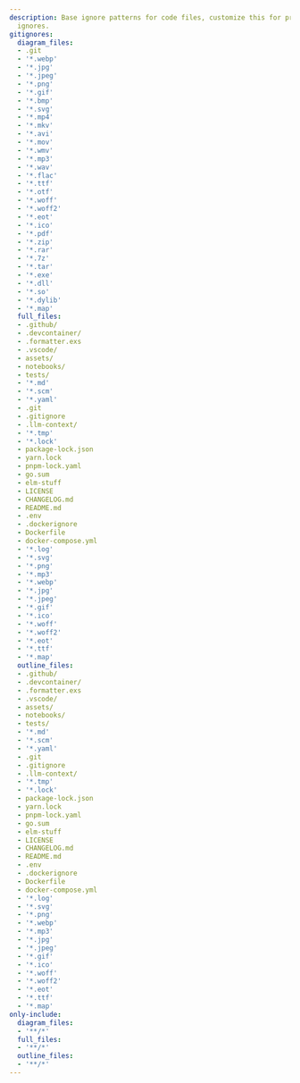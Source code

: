 ```yaml
---
description: Base ignore patterns for code files, customize this for project-specific
  ignores.
gitignores:
  diagram_files:
  - .git
  - '*.webp'
  - '*.jpg'
  - '*.jpeg'
  - '*.png'
  - '*.gif'
  - '*.bmp'
  - '*.svg'
  - '*.mp4'
  - '*.mkv'
  - '*.avi'
  - '*.mov'
  - '*.wmv'
  - '*.mp3'
  - '*.wav'
  - '*.flac'
  - '*.ttf'
  - '*.otf'
  - '*.woff'
  - '*.woff2'
  - '*.eot'
  - '*.ico'
  - '*.pdf'
  - '*.zip'
  - '*.rar'
  - '*.7z'
  - '*.tar'
  - '*.exe'
  - '*.dll'
  - '*.so'
  - '*.dylib'
  - '*.map'
  full_files:
  - .github/
  - .devcontainer/
  - .formatter.exs
  - .vscode/
  - assets/
  - notebooks/
  - tests/
  - '*.md'
  - '*.scm'
  - '*.yaml'
  - .git
  - .gitignore
  - .llm-context/
  - '*.tmp'
  - '*.lock'
  - package-lock.json
  - yarn.lock
  - pnpm-lock.yaml
  - go.sum
  - elm-stuff
  - LICENSE
  - CHANGELOG.md
  - README.md
  - .env
  - .dockerignore
  - Dockerfile
  - docker-compose.yml
  - '*.log'
  - '*.svg'
  - '*.png'
  - '*.mp3'
  - '*.webp'
  - '*.jpg'
  - '*.jpeg'
  - '*.gif'
  - '*.ico'
  - '*.woff'
  - '*.woff2'
  - '*.eot'
  - '*.ttf'
  - '*.map'
  outline_files:
  - .github/
  - .devcontainer/
  - .formatter.exs
  - .vscode/
  - assets/
  - notebooks/
  - tests/
  - '*.md'
  - '*.scm'
  - '*.yaml'
  - .git
  - .gitignore
  - .llm-context/
  - '*.tmp'
  - '*.lock'
  - package-lock.json
  - yarn.lock
  - pnpm-lock.yaml
  - go.sum
  - elm-stuff
  - LICENSE
  - CHANGELOG.md
  - README.md
  - .env
  - .dockerignore
  - Dockerfile
  - docker-compose.yml
  - '*.log'
  - '*.svg'
  - '*.png'
  - '*.webp'
  - '*.mp3'
  - '*.jpg'
  - '*.jpeg'
  - '*.gif'
  - '*.ico'
  - '*.woff'
  - '*.woff2'
  - '*.eot'
  - '*.ttf'
  - '*.map'
only-include:
  diagram_files:
  - '**/*'
  full_files:
  - '**/*'
  outline_files:
  - '**/*'
---
```


